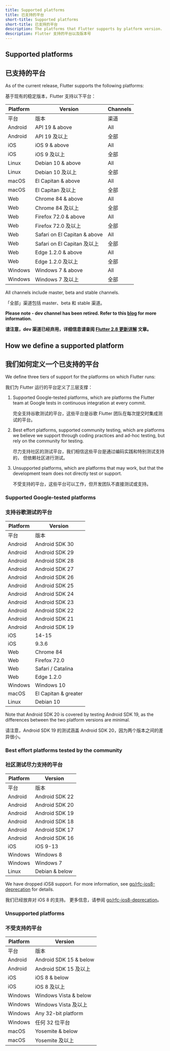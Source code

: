 ```yaml
---
title: Supported platforms
title: 已支持的平台
short-title: Supported platforms
short-title: 已支持的平台
description: The platforms that Flutter supports by platform version.
description: Flutter 支持的平台以及版本号
---
```


## Supported platforms

## 已支持的平台

As of the current release, Flutter supports the following platforms:

基于现有的稳定版本，Flutter 支持以下平台：

|Platform|Version                       |Channels |
|--------|------------------------------|---------|
|平台     |版本                           |渠道      |
|Android | API 19 & above               | All     |
|Android | API 19 及以上                 | 全部     |
|iOS     | iOS 9 & above                | All     |
|iOS     | iOS 9 及以上                  | 全部     |
|Linux   | Debian 10 & above            | All     |
|Linux   | Debian 10 及以上              | 全部     |
|macOS   | El Capitan & above           | All     |
|macOS   | El Capitan 及以上             | 全部     |
|Web     | Chrome 84  & above           | All     |
|Web     | Chrome 84  及以上             | 全部     |
|Web     | Firefox 72.0 & above         | All     |
|Web     | Firefox 72.0 及以上           | 全部     |
|Web     | Safari on El Capitan & above | All     |
|Web     | Safari on El Capitan 及以上   | 全部     |
|Web     | Edge 1.2.0 & above           | All     |
|Web     | Edge 1.2.0 及以上             | 全部     |
|Windows | Windows 7 & above            | All     |
|Windows | Windows 7 及以上              | 全部     |

All channels include master, beta and stable channels. 

「全部」渠道包括 master、beta 和 stable 渠道。

**Please note - dev channel has been retired. Refer to this [blog](https://medium.com/flutter/whats-new-in-flutter-2-8-d085b763d181) for more information.**

**请注意，dev 渠道已经弃用，详细信息请查阅 <a href="https://flutter.cn/posts/whats-new-in-flutter-2-8">Flutter 2.8 更新详解</a> 文章。**

## How we define a supported platform

## 我们如何定义一个已支持的平台

We define three tiers of support for the platforms on which Flutter runs:

我们为 Flutter 运行的平台定义了三层支撑：

1. Supported Google-tested platforms,
   which are platforms the Flutter team at 
   Google tests in continuous integration at every commit. 
   
   完全支持谷歌测试的平台，这些平台是谷歌 Flutter 团队在每次提交时集成测试的平台。
   
1. Best effort platforms, supported community testing,
   which are platforms we believe we support through coding practices 
    and ad-hoc testing, but rely on the community for testing.

   尽力支持社区的测试平台，我们相信这些平台是通过编码实践和特别测试支持的，
   但依赖社区进行测试。

1. Unsupported platforms, which are platforms that may work,
   but that the development team does not directly test or support.
   
   不受支持的平台，这些平台可以工作，但开发团队不直接测试或支持。

### Supported Google-tested platforms

### 支持谷歌测试的平台

|Platform|Version              |
|-------|----------------------|
|平台    |版本                   |
|Android|Android SDK 30        |
|Android|Android SDK 29        |
|Android|Android SDK 28        |
|Android|Android SDK 27        |
|Android|Android SDK 26        |
|Android|Android SDK 25        |
|Android|Android SDK 24        |
|Android|Android SDK 23        |
|Android|Android SDK 22        |
|Android|Android SDK 21        |
|Android|Android SDK 19        |
|iOS    | 14-15                |
|iOS    | 9.3.6                |
|Web    | Chrome 84            |
|Web    | Firefox 72.0         |
|Web    | Safari / Catalina    |
|Web    | Edge 1.2.0           |
|Windows| Windows 10           |
|macOS  | El Capitan & greater |
|Linux  | Debian 10            |

Note that Android SDK 20 is covered by testing Android SDK 19, 
as the differences between the two platform versions are
minimal.

请注意，Android SDK 19 的测试涵盖 Android SDK 20，因为两个版本之间的差异很小。

### Best effort platforms tested by the community

### 社区测试尽力支持的平台

|Platform|Version       |
|--------|---------------|
|平台    |版本              |
|Android |Android SDK 22 |
|Android |Android SDK 20 |
|Android |Android SDK 19 |
|Android |Android SDK 18 |
|Android |Android SDK 17 |
|Android |Android SDK 16 |
|iOS     |iOS 9-13       |
|Windows |Windows 8      |
|Windows |Windows 7      |
|Linux   |Debian & below |

We have dropped iOS8 support. For more information,
see [go/rfc-ios8-deprecation] for details.

我们已经放弃对 iOS 8 的支持。
更多信息，请参阅 [go/rfc-ios8-deprecation]。

[go/rfc-ios8-deprecation]: {{site.url}}/go/rfc-ios8-deprecation

### Unsupported platforms

### 不受支持的平台

|Platform|Version               |
|--------|----------------------|
|平台     |版本                   |
|Android |Android SDK 15 & below|
|Android |Android SDK 15 及以上  |
|iOS     |iOS 8 & below         |
|iOS     |iOS 8 及以上           |
|Windows |Windows Vista & below |
|Windows |Windows Vista 及以上   |
|Windows |Any 32-bit platform   |
|Windows |任何 32 位平台          |   
|macOS   | Yosemite & below     |
|macOS   | Yosemite 及以上       |
